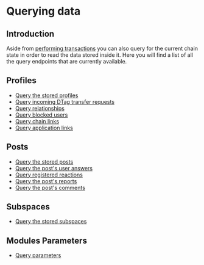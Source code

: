 # Querying data

## Introduction

Aside from [performing transactions](perform-transactions.md) you can also query for the current chain state in order to
read the data stored inside it. Here you will find a list of all the query endpoints that are currently available.

## Profiles

- [Query the stored profiles](queries/profiles/profile.md)
- [Query incoming DTag transfer requests](queries/profiles/incoming-dtag-requests.md)
- [Query relationships](queries/profiles/relationships.md)
- [Query blocked users](queries/profiles/blocks.md)
- [Query chain links](queries/profiles/chain-links.md)
- [Query application links](queries/profiles/application-links.md)

## Posts

- [Query the stored posts](queries/staging/posts.md)
- [Query the post's user answers](queries/staging/user-answers.md)
- [Query registered reactions](queries/staging/reactions.md)
- [Query the post's reports](queries/staging/reports.md)
- [Query the post's comments](queries/staging/comments.md)

## Subspaces

- [Query the stored subspaces](queries/staging/subspaces.md)

## Modules Parameters
- [Query parameters](queries/staging/params.md)